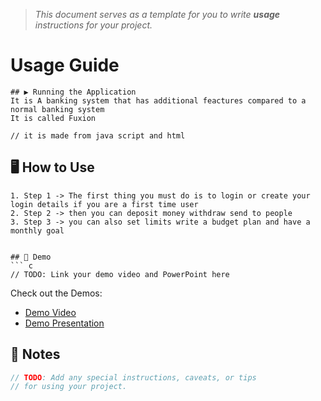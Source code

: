 > *This document serves as a template for you to write **usage** instructions for your project.* 

# Usage Guide

```
## ▶️ Running the Application
It is A banking system that has additional feactures compared to a normal banking system
It is called Fuxion

// it is made from java script and html
```


## 🖥️ How to Use


```
1. Step 1 -> The first thing you must do is to login or create your login details if you are a first time user
2. Step 2 -> then you can deposit money withdraw send to people
3. Step 3 -> you can also set limits write a budget plan and have a monthly goal


## 🎥 Demo
``` c
// TODO: Link your demo video and PowerPoint here
```
Check out the Demos: 
- [Demo Video](https://github.com/bmabena986-cloud/C-Users-CASH1-OneDrive-Documents-GitHub-Tech-junkies/blob/master/demo/WhatsApp%20Video%202025-09-13%20at%2023.16.43.mp4../demo/demo.mp4)
- [Demo Presentation](https://1drv.ms/p/c/d2ba08951d1b8f77/ETSq_9phGs9EhK8T9_ho9gIBsEpmZYN-UJ8Jf0IPO7LkCQ?e=RBTAnh../demo/demo.pptx)

## 📌 Notes
``` c
// TODO: Add any special instructions, caveats, or tips
// for using your project.
```

